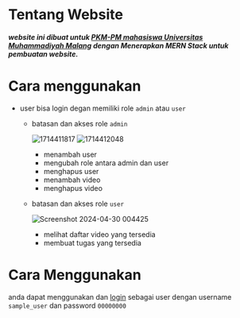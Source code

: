 # Tentang Website
<h5>website ini dibuat untuk <a href="https://cryzepy.github.io/landing-page-project-course-2/">PKM-PM mahasiswa Universitas Muhammadiyah Malang</a> dengan Menerapkan MERN Stack untuk pembuatan website.

# Cara menggunakan
- user bisa login degan memiliki role `admin` atau `user`
  - batasan dan akses role `admin`

    ![1714411817](https://github.com/cryzepy/project-course-2/assets/91277901/6231d3bc-cab3-484a-bb27-27da56c0789a)
    ![1714412048](https://github.com/cryzepy/project-course-2/assets/91277901/ac963c11-b85d-4524-b4a5-7117c449d7c9)

      - menambah user
      - mengubah role antara admin dan user
      - menghapus user
      - menambah video
      - menghapus video
  - batasan dan akses role `user`
 
      ![Screenshot 2024-04-30 004425](https://github.com/cryzepy/project-course-2/assets/91277901/bd6d76e4-e618-47bc-b82c-cd649d16e181)

      - melihat daftar video yang tersedia
      - membuat tugas yang tersedia
  
# Cara Menggunakan
anda dapat menggunakan dan <a href="https://project-course-2-cli.vercel.app/" target="_blank">login</a> sebagai user dengan username `sample_user` dan password `00000000`
